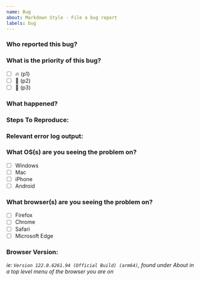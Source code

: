 ```yaml
---
name: Bug
about: Markdown Style - File a bug report
labels: bug
---
```


### Who reported this bug?

### What is the priority of this bug?

- [ ] 🔥 (p1)
- [ ] 🤕 (p2)
- [ ] 🐌 (p3)

### What happened?


### Steps To Reproduce:


### Relevant error log output:


### What OS(s) are you seeing the problem on?

- [ ] Windows
- [ ] Mac
- [ ] iPhone
- [ ] Android

### What browser(s) are you seeing the problem on?

- [ ] Firefox
- [ ] Chrome
- [ ] Safari
- [ ] Microsoft Edge

### Browser Version:
_ie: `Version 122.0.6261.94 (Official Build) (arm64)`, found under About in a top level menu of the browser you are on_
